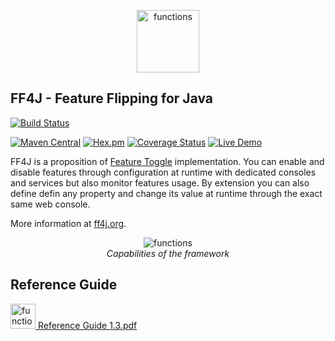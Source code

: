 
<p align="center">
<img src="https://raw.github.com/clun/ff4j/master/src/site/resources/images/ff4j.png?raw=true" alt="functions" height="100px" />
</p>

## FF4J - Feature Flipping for Java

[![Build Status](https://travis-ci.org/clun/ff4j.svg?branch=master)](https://travis-ci.org/clun/ff4j)

[![Maven Central](https://maven-badges.herokuapp.com/maven-central/org.ff4j/ff4j-core/badge.svg)](https://maven-badges.herokuapp.com/maven-central/org.ff4j/ff4j-core/) 
[![Hex.pm](https://img.shields.io/hexpm/l/plug.svg)]()
[![Coverage Status](https://coveralls.io/repos/clun/ff4j/badge.svg?branch=master&service=github)](https://coveralls.io/github/clun/ff4j?branch=master)
[![Live Demo](https://img.shields.io/badge/ff4jdemo-online-green.svg)](http://cannys.com/ff4j-demo/)


FF4J is a proposition of [Feature Toggle](http://martinfowler.com/bliki/FeatureToggle.html) implementation. 
You can enable and disable features through configuration at runtime with dedicated consoles and services but also monitor features usage. By extension you can also define defin any property and change its value at runtime through 
the exact same web console.

More information at [ff4j.org](http://ff4j.org).

<p align="center">
  <img src="https://raw.github.com/clun/ff4j/master/src/site/resources/images/stack2.png?raw=true" alt="functions"/>
  <br/><i>Capabilities of the framework</i>
</p>

## Reference Guide

[<img height="40" src="https://raw.github.com/clun/ff4j/master/src/site/resources/images/pdf.png?raw=true" alt="functions"/> Reference Guide 1.3.pdf](https://github.com/clun/ff4j-extra/raw/master/ff4j-reference-guide-1.3.pdf)

